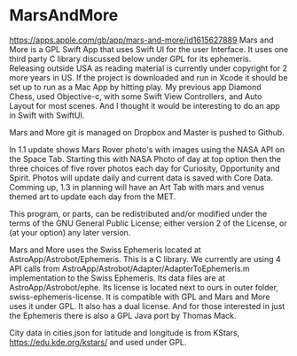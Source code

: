 # MarsAndMore
https://apps.apple.com/gb/app/mars-and-more/id1615627889 Mars and More is a GPL Swift App that uses Swift UI for the user Interface. It uses one third party C library discussed below under GPL for its ephemeris.  Releasing outside USA as reading material is currently under copyright for 2 more years in US. If the project is downloaded and run in Xcode it should be set up to run as a Mac App by hitting play. My previous app Diamond Chess, used Objective-c, with some Swift View Controllers, and Auto Layout for most scenes. And I thought it would be interesting to do an app in Swift with SwiftUI.

Mars and More git is managed on Dropbox and Master is pushed to Github.

In 1.1 update shows Mars Rover photo's with images using the NASA API on the Space Tab. Starting this with NASA Photo of day at top option then the three choices of five rover photos each day for Curiosity, Opportunity and Spirit. Photos will update daily and current data is saved with Core Data. Comming up, 1.3  in planning will have an Art Tab with mars and venus themed art to update each day from the MET.

This program, or parts, can be redistributed and/or modified under the terms of the GNU General Public License; either version 2 of the License, or (at your option) any later version.

Mars and More uses the Swiss Ephemeris located at AstroApp/Astrobot/Ephemeris. This is a C library. We currently are using 4 API calls from AstroApp/Astrobot/Adapter/AdapterToEphemeris.m implementation to the Swiss Ephemeris.  Its data files are at AstroApp/Astrobot/ephe. Its license is located next to ours in outer folder, swiss-ephemeris-license. It is compatible with GPL and Mars and More uses it under GPL. It also has a dual license. And for those interested in just the Ephemeris there is also a GPL Java port by Thomas Mack.

City data in cities.json for latitude and longitude is from KStars, https://edu.kde.org/kstars/ and used under GPL. 


